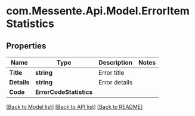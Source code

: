 # com.Messente.Api.Model.ErrorItemStatistics
## Properties

Name | Type | Description | Notes
------------ | ------------- | ------------- | -------------
**Title** | **string** | Error title | 
**Details** | **string** | Error details | 
**Code** | **ErrorCodeStatistics** |  | 

[[Back to Model list]](../README.md#documentation-for-models) [[Back to API list]](../README.md#documentation-for-api-endpoints) [[Back to README]](../README.md)

